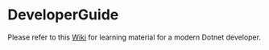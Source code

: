 ﻿# DeveloperGuide
 
 Please refer to this [Wiki](https://github.com/xca-consult/DeveloperGuide/wiki) for learning material for a modern Dotnet developer.
